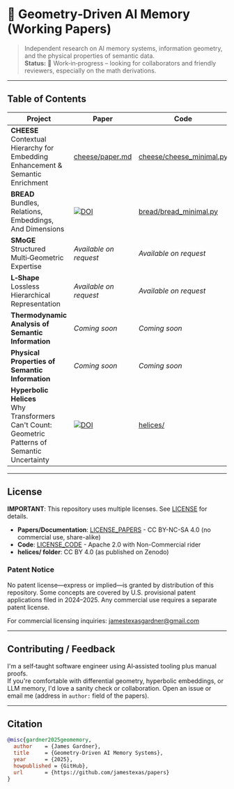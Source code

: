 # 🧠 Geometry‑Driven AI Memory (Working Papers)

> Independent research on AI memory systems, information geometry, and the physical properties of semantic data.  
> **Status:** 🚧 Work‑in‑progress – looking for collaborators and friendly reviewers, especially on the math derivations.

---

## Table of Contents

| Project | Paper | Code | Blog | Status |
|---------|-------|------|------|--------|
| **CHEESE** <br> Contextual Hierarchy for Embedding Enhancement & Semantic Enrichment | [cheese/paper.md](cheese/paper.md) | [cheese/cheese_minimal.py](cheese/cheese_minimal.py) | [Medium](https://jamestexas.medium.com/i-asked-ai-for-a-million-dollar-idea-it-gave-me-its-biggest-problem-memory-59b80f7c031b) | 📝 Draft (unpublished) |
| **BREAD** <br> Bundles, Relations, Embeddings, And Dimensions | [![DOI](https://zenodo.org/badge/DOI/10.5281/zenodo.16063916.svg)](https://doi.org/10.5281/zenodo.16063916) | [bread/bread_minimal.py](bread/bread_minimal.py) | [Medium](https://jamestexas.medium.com/bread-when-your-memory-system-needs-a-phd-in-mathematics-11ddc5ad4a32) | 📝 Draft (unpublished) |
| **SMoGE** <br> Structured Multi‑Geometric Expertise | _Available on request_ | _Available on request_ | - | 📝 Draft (private) |
| **L‑Shape** <br> Lossless Hierarchical Representation | _Available on request_ | _Available on request_ | - | 📝 Draft (private) |
| **Thermodynamic Analysis of Semantic Information** | _Coming soon_ | _Coming soon_ | - | 📝 Draft (private) |
| **Physical Properties of Semantic Information** | _Coming soon_ | _Coming soon_ | - | 📝 Draft (private) |
| **Hyperbolic Helices** <br> Why Transformers Can't Count: Geometric Patterns of Semantic Uncertainty | [![DOI](https://zenodo.org/badge/DOI/10.5281/zenodo.15983944.svg)](https://doi.org/10.5281/zenodo.15983944) | [helices/](helices/) | - | ✅ Published |

---

## License

**IMPORTANT**: This repository uses multiple licenses. See [LICENSE](LICENSE) for details.

- **Papers/Documentation**: [LICENSE_PAPERS](LICENSE_PAPERS) - CC BY-NC-SA 4.0 (no commercial use, share-alike)
- **Code**: [LICENSE_CODE](LICENSE_CODE) - Apache 2.0 with Non-Commercial rider
- **helices/ folder**: CC BY 4.0 (as published on Zenodo)

### Patent Notice
No patent license—express or implied—is granted by distribution of this repository. 
Some concepts are covered by U.S. provisional patent applications filed in 2024–2025. 
Any commercial use requires a separate patent license.

For commercial licensing inquiries: jamestexasgardner@gmail.com

---

## Contributing / Feedback

I'm a self‑taught software engineer using AI‑assisted tooling plus manual proofs.  
If you're comfortable with differential geometry, hyperbolic embeddings, or LLM memory,
I'd love a sanity check or collaboration. Open an issue or email me (address in
`author:` field of the papers).

---

## Citation

```bibtex
@misc{gardner2025geomemory,
  author    = {James Gardner},
  title     = {Geometry-Driven AI Memory Systems},
  year      = {2025},
  howpublished = {GitHub},
  url       = {https://github.com/jamestexas/papers}
}
```
